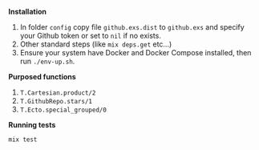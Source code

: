 **Installation**

1. In folder `config` copy file `github.exs.dist` to `github.exs` and specify your Github token or set to `nil` if no exists.
2. Other standard steps (like `mix deps.get` etc...)
3. Ensure your system have Docker and Docker Compose installed, then run `./env-up.sh`.


**Purposed functions**

1. `T.Cartesian.product/2`
2. `T.GithubRepo.stars/1`
3. `T.Ecto.special_grouped/0`


**Running tests**

`mix test`
